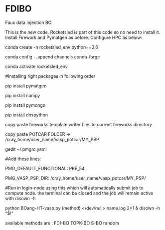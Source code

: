 # FDIBO
Faux data Injection BO

This is the new code. Rocketsled is part of this code so no need to install it. Install Firework and Pymatgen as before. Configure HPC as below:

conda create -n rocketsled_env python==3.6

conda config --append channels conda-forge

conda activate rocketsled_env


#Installing right packages in following order


pip install pymatgen

pip install numpy

pip install pymongo

pip install dnspython

copy paste fireworks template writer files to current fireworks directory

copy paste POTCAR FOLDER -> /cray_home/user_name/vasp_potcar/MY_PSP

gedit ~/.pmgrc.yaml

#Add these lines:

PMG_DEFAULT_FUNCTIONAL: PBE_54

PMG_VASP_PSP_DIR: /cray_home/user_name/vasp_potcar/MY_PSP/

#Run in login-node using this which will automatically submit job to compute node. the terminal can be closed and the job will remain active with disown -h

python BOang-HT-vasp.py (method) </dev/null> name.log 2>1 & disown -h "$!"

available methods are : FDI-BO
                       TOPK-BO
                       S-BO
                       random
